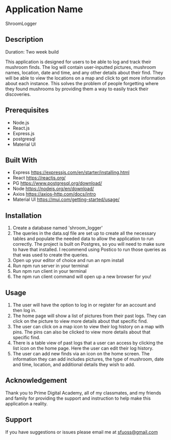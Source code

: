 # Application Name

ShroomLogger

## Description

Duration: Two week build

This application is designed for users to be able to log and track their mushroom finds. The log will contain user-inputted pictures, mushroom names, location, date and time, and any other details about their find. They will be able to view the locations on a map and click to get more information about each instance. This solves the problem of people forgetting where they found mushrooms by providing them a way to easily track their discoveries. 

## Prerequisites
- Node.js
- React.js
- Express.js
- postgresql
- Material UI

## Built With
- Express https://expressjs.com/en/starter/installing.html
- React https://reactjs.org/
- PG https://www.postgresql.org/download/
- Node https://nodejs.org/en/download/
- Axios https://axios-http.com/docs/intro
- Material UI https://mui.com/getting-started/usage/

## Installation

1. Create a database named 'shroom_logger'
2. The queries in the data.sql file are set up to create all the necessary tables and populate the needed data to allow the application to run correctly. The project is built on Postgres, so you will need to make sure to have that installed. I recommend using Postico to run those queries as that was used to create the queries.
3. Open up your editor of choice and run an npm install
4. Run npm run server in your terminal
5. Run npm run client in your terminal
6. The npm run client command will open up a new browser for you!

## Usage

1. The user will have the option to log in or register for an account and then log in.
2. The home page will show a list of pictures from their past logs. They can click on the picture to view more details about that specific find.
3. The user can click on a map icon to view their log history on a map with pins. The pins can also be clicked to view more details about that specific find.
4. There is a table view of past logs that a user can access by clicking the list icon on the home page. Here the user can edit their log history.
5. The user can add new finds via an icon on the home screen. The information they can add includes pictures, the type of mushroom, date and time, location, and additional details they wish to add. 

## Acknowledgement

Thank you to Prime Digital Academy, all of my classmates, and my friends and family for providing the support and instruction to help make this application a reality.

## Support

If you have suggestions or issues please email me at sfuoss@gmail.com


